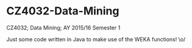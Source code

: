 # CZ4032-Data-Mining

CZ4032; Data Mining; AY 2015/16 Semester 1


Just some code written in Java to make use of the WEKA functions! \o/
